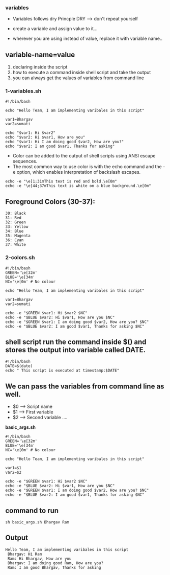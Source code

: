 ### variables
* Variables follows dry Princple
    DRY --> don't repeat yourself


* create a variable and assign value to it...

* wherever you are using instead of value, replace it with variable name..


## variable-name=value

1. declaring inside the script
2. how to execute a command inside shell script and take the output
3. you can always get the values of variables from command line

### 1-variables.sh
```
#!/bin/bash

echo "Hello Team, I am implementing varibales in this script"

var1=Bhargav
var2=sumati

echo "$var1: Hi $var2"
echo "$var2: Hi $var1, How are you"
echo "$var1: Hi I am doing good $var2, How are you?"
echo "$var2: I am good $var1, Thanks for asking"
```
* Color can be added to the output of shell scripts using ANSI escape sequences.
* The most common way to use color is with the echo command and the -e option, which enables interpretation of backslash escapes.
```
echo -e "\e[1;31mThis text is red and bold.\e[0m"
echo -e "\e[44;37mThis text is white on a blue background.\e[0m"
```
## Foreground Colors (30-37):
```
30: Black
31: Red
32: Green
33: Yellow
34: Blue
35: Magenta
36: Cyan
37: White
```
### 2-colors.sh
```
#!/bin/bash
GREEN='\e[32m'
BLUE='\e[34m'
NC='\e[0m' # No colour

echo "Hello Team, I am implementing varibales in this script"

var1=Bhargav
var2=sumati

echo -e "$GREEN $var1: Hi $var2 $NC"
echo -e "$BLUE $var2: Hi $var1, How are you $NC"
echo -e "$GREEN $var1: I am doing good $var2, How are you? $NC"
echo -e "$BLUE $var2: I am good $var1, Thanks for asking $NC"
```

## shell script run the command inside $() and stores the output into variable called DATE.

```
#!/bin/bash
DATE=$(date)
echo " This script is executed at timestamp:$DATE"
```

## We can pass the variables from command line as well. 
* $0 --> Script name
* $1 --> First variable 
* $2 --> Second variable ....

**basic_args.sh**
```
#!/bin/bash
GREEN='\e[32m'
BLUE='\e[34m'
NC='\e[0m' # No colour

echo "Hello Team, I am implementing varibales in this script"

var1=$1
var2=$2

echo -e "$GREEN $var1: Hi $var2 $NC"
echo -e "$BLUE $var2: Hi $var1, How are you $NC"
echo -e "$GREEN $var1: I am doing good $var2, How are you? $NC"
echo -e "$BLUE $var2: I am good $var1, Thanks for asking $NC"
```
## command to run
```
sh basic_args.sh Bhargav Ram
```
## Output
```
Hello Team, I am implementing varibales in this script
 Bhargav: Hi Ram
 Ram: Hi Bhargav, How are you
 Bhargav: I am doing good Ram, How are you?
 Ram: I am good Bhargav, Thanks for asking
```


